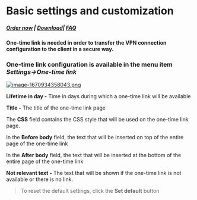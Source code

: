 # Basic settings and customization

##### [Order now](https://puqcloud.com/index.php?rp=/store/puqvpn) | [Download](https://download.puqcloud.com/cp/puqvpncp/)| [FAQ](https://faq.puqcloud.com)

**One-time link is needed in order to transfer the VPN connection configuration to the client in a secure way.**

### One-time link configuration is available in the menu item ***Settings-&gt;One-time link***

[![image-1670934358043.png](https://doc.puq.info/uploads/images/gallery/2022-12/scaled-1680-/image-1670934358043.png)](https://doc.puq.info/uploads/images/gallery/2022-12/image-1670934358043.png)

**Lifetime in day -** Time in days during which a one-time link will be available

**Title -** The title of the one-time link page

The **CSS** field contains the CSS style that will be used on the one-time link page.

In the **Before body** field, the text that will be inserted on top of the entire page of the one-time link

In the **After body** field, the text that will be inserted at the bottom of the entire page of the one-time link

**Not relevant text -** The text that will be shown if the one-time link is not available or there is no link.

>To reset the default settings, click the **Set default** button
